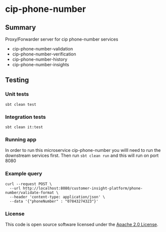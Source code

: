 
# cip-phone-number

## Summary
Proxy/Forwarder server for cip phone-number services

- cip-phone-number-validation
- cip-phone-number-verification
- cip-phone-number-history
- cip-phone-number-insights

## Testing
### Unit tests
`sbt clean test`

### Integration tests
`sbt clean it:test`

### Running app

In order to run this microservice cip-phone-number you willl need to run the downstream services first. Then run 
`sbt clean run` and this will run on port 8080

### Example query
```
curl --request POST \
  --url http://localhost:8080/customer-insight-platform/phone-number/validate-format \
  --header 'content-type: application/json' \
  --data '{"phoneNumber" : "07843274323"}'
```
### License

This code is open source software licensed under the [Apache 2.0 License]("http://www.apache.org/licenses/LICENSE-2.0.html").

